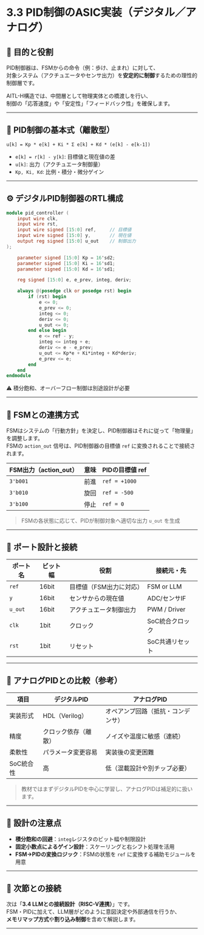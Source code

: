 # 3.3 PID制御のASIC実装（デジタル／アナログ）

## 🎯 目的と役割

PID制御器は、FSMからの命令（例：歩け、止まれ）に対して、  
対象システム（アクチュエータやセンサ出力）を**安定的に制御**するための理性的制御層です。

AITL-H構造では、中間層として物理実体との橋渡しを行い、  
制御の「応答速度」や「安定性」「フィードバック性」を確保します。

---

## 🧮 PID制御の基本式（離散型）
```
u[k] = Kp * e[k] + Ki * Σ e[k] + Kd * (e[k] - e[k-1])
```
- `e[k] = r[k] - y[k]`: 目標値と現在値の差
- `u[k]`: 出力（アクチュエータ制御量）
- `Kp, Ki, Kd`: 比例・積分・微分ゲイン

---

## ⚙️ デジタルPID制御器のRTL構成

```verilog
module pid_controller (
    input wire clk,
    input wire rst,
    input wire signed [15:0] ref,     // 目標値
    input wire signed [15:0] y,       // 現在値
    output reg signed [15:0] u_out    // 制御出力
);

    parameter signed [15:0] Kp = 16'sd2;
    parameter signed [15:0] Ki = 16'sd1;
    parameter signed [15:0] Kd = 16'sd1;

    reg signed [15:0] e, e_prev, integ, deriv;

    always @(posedge clk or posedge rst) begin
        if (rst) begin
            e <= 0;
            e_prev <= 0;
            integ <= 0;
            deriv <= 0;
            u_out <= 0;
        end else begin
            e <= ref - y;
            integ <= integ + e;
            deriv <= e - e_prev;
            u_out <= Kp*e + Ki*integ + Kd*deriv;
            e_prev <= e;
        end
    end
endmodule
```
⚠️ 積分飽和、オーバーフロー制御は別途設計が必要

---

## 🧪 FSMとの連携方式

FSMはシステムの「行動方針」を決定し、PID制御器はそれに従って「物理量」を調整します。  
FSMの `action_out` 信号は、PID制御器の目標値 `ref` に変換されることで接続されます。

| FSM出力（action_out） | 意味 | PIDの目標値 ref |
|------------------------|------|-----------------|
| `3'b001`               | 前進 | `ref = +1000`   |
| `3'b010`               | 旋回 | `ref = -500`    |
| `3'b100`               | 停止 | `ref = 0`       |

> FSMの各状態に応じて、PIDが制御対象へ適切な出力 `u_out` を生成

---

## 🔌 ポート設計と接続

| ポート名 | ビット幅 | 役割 | 接続元・先 |
|----------|----------|------|-------------|
| `ref`    | 16bit    | 目標値（FSM出力に対応） | FSM or LLM |
| `y`      | 16bit    | センサからの現在値 | ADC/センサIF |
| `u_out`  | 16bit    | アクチュエータ制御出力 | PWM / Driver |
| `clk`    | 1bit     | クロック | SoC統合クロック |
| `rst`    | 1bit     | リセット | SoC共通リセット |

---

## 🧪 アナログPIDとの比較（参考）

| 項目       | デジタルPID          | アナログPID               |
|------------|----------------------|----------------------------|
| 実装形式   | HDL（Verilog）      | オペアンプ回路（抵抗・コンデンサ） |
| 精度       | クロック依存（離散） | ノイズや温度に敏感（連続） |
| 柔軟性     | パラメータ変更容易   | 実装後の変更困難           |
| SoC統合性 | 高                    | 低（混載設計や別チップ必要） |

> 教材ではまずデジタルPIDを中心に学習し、アナログPIDは補足的に扱います。

---

## 📝 設計の注意点

- **積分飽和の回避**：`integ`レジスタのビット幅や制限設計
- **固定小数点によるゲイン設計**：スケーリングと右シフト処理を活用
- **FSM→PIDの変換ロジック**：FSMの状態を `ref` に変換する補助モジュールを用意

---

## 📎 次節との接続

次は「**3.4 LLMとの接続設計（RISC-V連携）**」です。  
FSM・PIDに加えて、LLM層がどのように意図決定や外部通信を行うか、  
**メモリマップ方式**や**割り込み制御**を含めて解説します。

---
